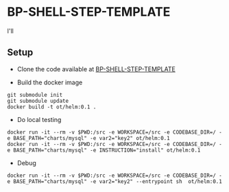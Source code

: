 # BP-SHELL-STEP-TEMPLATE
I'll <do xyz>

## Setup
* Clone the code available at [BP-SHELL-STEP-TEMPLATE](https://github.com/OT-BUILDPIPER-MARKETPLACE/BP-SHELL-STEP-TEMPLATE)

* Build the docker image
```
git submodule init
git submodule update
docker build -t ot/helm:0.1 .
```

* Do local testing
```
docker run -it --rm -v $PWD:/src -e WORKSPACE=/src -e CODEBASE_DIR=/ -e BASE_PATH="charts/mysql" -e var2="key2" ot/helm:0.1
docker run -it --rm -v $PWD:/src -e WORKSPACE=/src -e CODEBASE_DIR=/ -e BASE_PATH="charts/mysql" -e INSTRUCTION="install" ot/helm:0.1

```

* Debug
```
docker run -it --rm -v $PWD:/src -e WORKSPACE=/src -e CODEBASE_DIR=/ -e BASE_PATH="charts/mysql" -e var2="key2" --entrypoint sh  ot/helm:0.1
```